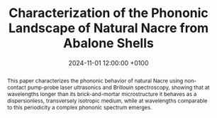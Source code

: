---
title: "Characterization of the Phononic Landscape of Natural Nacre from Abalone Shells"
date: 2024-11-01 12:00:00 +0100
selected: false
pub: "Small 21(2): 2407959"
pub_date: "2024"
semantic_scholar_id: 1bd1bd88ce01321b286cf3efd8298602d194afeb
abstract: >-
  This paper characterizes the phononic behavior of natural Nacre using non-contact pump-probe laser ultrasonics and 
  Brillouin spectroscopy, showing that at wavelengths longer than its brick-and-mortar microstructure it behaves as a 
  dispersionless, transversely isotropic medium, while at wavelengths comparable to this periodicity a complex phononic 
  spectrum emerges.
cover: /assets/images/covers/Cover_Alderete_2024_10-1002_smll-202407959.png
authors:
  - Nicolas A. Alderete
  - Sandeep Sathyan
  - Samuel Raetz
  - Jérémie Margueritat
  - Meisam Asgari
  - Nicholas Boechler
  - Maroun Abi
  - Horacio D. Espinosa
links:
  DOI: http://dx.doi.org/10.1002/smll.202407959
#  PDF: /assets/publications_pdf/Alderete_2024_10-1002_smll-202407959.pdf

---
